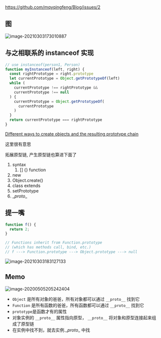 https://github.com/mqyqingfeng/Blog/issues/2



## 图

![image-20210303173010887](http://picbed.sedationh.cn/image-20210303173010887.png)

## 与之相联系的 instanceof 实现

```js
// use instanceof(person1, Person)
function myInstanceof(left, right) {
  const rightPrototype = right.prototype
  let currentPrototype = Object.getPrototypeOf(left)
  while (
    currentPrototype !== rightPrototype &&
    currentPrototype !== null
  ) {
    currentPrototype = Object.getPrototypeOf(
      currentPrototype
    )
  }
  return currentPrototype === rightPrototype
}
```





[Different ways to create objects and the resulting prototype chain](https://developer.mozilla.org/en-US/docs/Web/JavaScript/Inheritance_and_the_prototype_chain#different_ways_to_create_objects_and_the_resulting_prototype_chain)

这里很有意思

拓展原型链, 产生原型链也算进下面了

1. syntax
   1. [] {} function
2. new
3. Object.create()
4. class extends
5. setPrototype
6. \__proto__



## 提一嘴

```js
function f() {
  return 2;
}

// Functions inherit from Function.prototype
// (which has methods call, bind, etc.)
// f ---> Function.prototype ---> Object.prototype ---> null
```

![image-20210303183127133](http://picbed.sedationh.cn/image-20210303183127133.png)



## Memo

![image-20200505205242404](http://picbed.sedationh.cn/image-20200505205242404.png)

- `Object` 是所有对象的爸爸，所有对象都可以通过 `__proto__` 找到它
- `Function` 是所有函数的爸爸，所有函数都可以通过 `__proto__` 找到它
- `prototype`是函数才有的属性
- 对象实例的 `__proto__` 属性指向原型， `__proto__` 将对象和原型连接起来组成了原型链
- 在实例中找不到，就去实例.\__proto__ 中找

